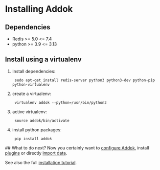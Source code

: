 # Installing Addok

## Dependencies

- Redis >= 5.0 <= 7.4
- python >= 3.9 <= 3.13

## Install using a virtualenv

1. Install dependencies:

        sudo apt-get install redis-server python3 python3-dev python-pip python-virtualenv

1. create a virtualenv:

        virtualenv addok --python=/usr/bin/python3

1. active virtualenv:

        source addok/bin/activate

1. install python packages:

        pip install addok

## What to do next?
Now you certainly want to [configure Addok](config.md), install
[plugins](plugins.md) or directly [import data](import.md).

See also the full [installation tutorial](tutorial.md).

